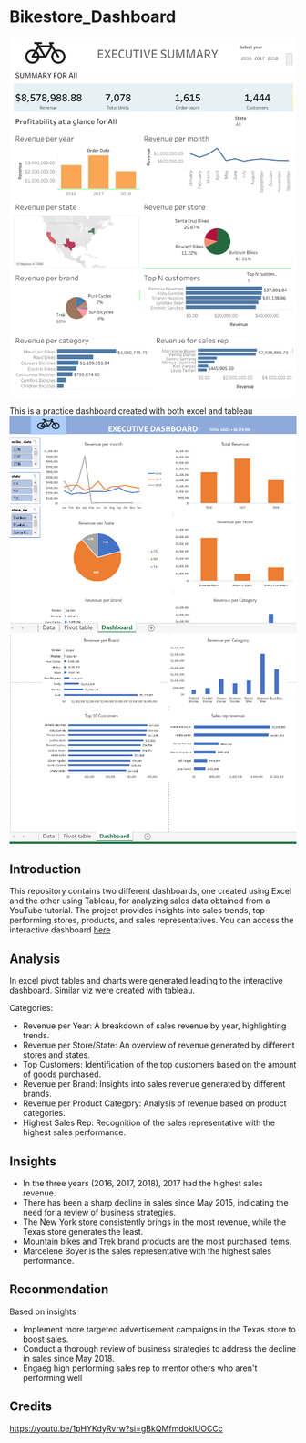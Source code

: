 # Bikestore_Dashboard
![Bikesales Dashboard](Bikesales_dashboard.png)

This is a practice dashboard created with both excel and tableau
 ![Excel Dashboard](excldas_1.png) 
 ![Excel Dashboard](excldas_2.png)
## Introduction
This repository contains two different dashboards, one created using Excel and the other using Tableau, for analyzing sales data obtained from a YouTube tutorial. 
The project provides insights into sales trends, top-performing stores, products, and sales representatives.
You can access the interactive dashboard [here](https://public.tableau.com/views/BikestoresDashboard_16961913194630/Dashboard1?:language=en-GB&:display_count=n&:origin=viz_share_link)
## Analysis
In excel pivot tables and charts were generated leading to the interactive dashboard. Similar viz were created with tableau.

Categories:
- Revenue per Year: A breakdown of sales revenue by year, highlighting trends.
- Revenue per Store/State: An overview of revenue generated by different stores and states.
- Top Customers: Identification of the top customers based on the amount of goods purchased.
- Revenue per Brand: Insights into sales revenue generated by different brands.
- Revenue per Product Category: Analysis of revenue based on product categories.
- Highest Sales Rep: Recognition of the sales representative with the highest sales performance.
## Insights  
- In the three years (2016, 2017, 2018), 2017 had the highest sales revenue.
- There has been a sharp decline in sales since May 2015, indicating the need for a review of business strategies.
- The New York store consistently brings in the most revenue, while the Texas store generates the least.
- Mountain bikes and Trek brand products are the most purchased items.
- Marcelene Boyer is the sales representative with the highest sales performance.
## Reconmendation
Based on insights
- Implement more targeted advertisement campaigns in the Texas store to boost sales.
- Conduct a thorough review of business strategies to address the decline in sales since May 2018.
- Engaeg high performing sales rep to mentor others who aren't performing well
## Credits
https://youtu.be/1pHYKdyRvrw?si=gBkQMfmdoklUOCCc





